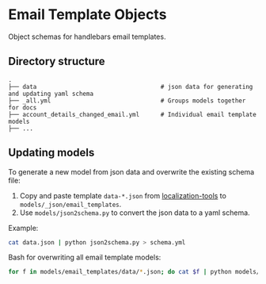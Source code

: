 # Email Template Objects

Object schemas for handlebars email templates.

## Directory structure

```shell
.
├── data                                   # json data for generating and updating yaml schema
├── _all.yml                               # Groups models together for docs
├── account_details_changed_email.yml      # Individual email template models
├── ...
```

## Updating models

To generate a new model from json data and overwrite the existing schema file:

1. Copy and paste template `data-*.json` from [localization-tools](https://github.com/bigcommerce/localization-tools/blob/master/email-check/modules/email-templates/types/abandoned_cart_email/data-0.json) to `models/_json/email_templates`.
2. Use `models/json2schema.py` to convert the json data to a yaml schema.

Example:

```bash
cat data.json | python json2schema.py > schema.yml
```

Bash for overwriting all email template models:

```bash
for f in models/email_templates/data/*.json; do cat $f | python models/json2schema.py > ${f%.*}.yml; mv ${f%.*}.yml models/email_templates/; done
```